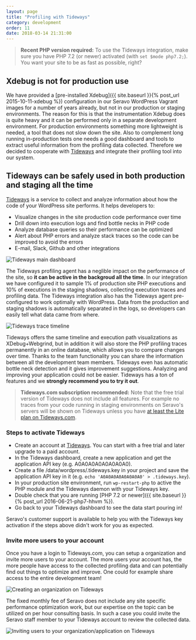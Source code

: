 ```yaml
---
layout: page
title: "Profiling with Tideways"
category: development
order: 11
date: 2018-03-14 21:31:00
---
```


> **Recent PHP version required:** To use the Tideways integration, make sure you have PHP 7.2 (or newer) activated (with `set $mode php7.2;`). You want your site to be as fast as possible, right?

## Xdebug is not for production use

We have provided a [pre-installed Xdebug]({{ site.baseurl }}{% post_url 2015-10-11-xdebug %}) configuration in our Seravo WordPress Vagrant images for a number of years already, but not in our production or staging environments. The reason for this is that the instrumentation Xdebug does is quite heavy and it can be performed only in a separate development environment. For production environments something more lightweight is needed, a tool that does not slow down the site. Also to complement long running in-production tests one needs a good dashboard and tools to extract useful information from the profiling data collected. Therefore we decided to cooperate with [Tideways](https://tideways.com/?pk_campaign=Seravo) and integrate their profiling tool into our system.

## Tideways can be safely used in both production and staging all the time

[Tideways](https://tideways.com/?pk_campaign=Seravo) is a service to collect and analyze information about how the code of your WordPress site performs. It helps developers to:
* Visualize changes in the site production code performance over time
* Drill down into execution logs and find bottle necks in PHP code
* Analyze database queries so their performance can be optimized
* Alert about PHP errors and analyze stack traces so the code can be improved to avoid the errors
* E-mail, Slack, Github and other integrations

![Tideways main dashboard]({{site.baseurl}}/images/tideways-dashboard.png)

The Tideways profiling agent has a neglible impact on the performance of the site, so **it can be active in the backgroud all the time**. In our integration we have configured it to sample 1% of production site PHP executions and 10% of executions in the staging shadows, collecting execution traces and profiling data. The Tideways integration also has the Tideways agent pre-configured to work optimally with WordPress. Data from the production and staging shadows is automatically separated in the logs, so developers can easily tell what data came from where.

![Tideways trace timeline]({{site.baseurl}}/images/tideways-timeline.png)

Tideways offers the same timeline and execution path visualizations as XDebug+Webgrind, but in addition it will also store the PHP profiling traces permanently in an online database, which allows you to compare changes over time. Thanks to the team functionality you can share the information between all the development team members. Tideways even has automatic bottle neck detection and it gives improvement suggestions. Analyzing and improving your application could not be easier. Tideways has a ton of features and we **strongly recommend you to try it out**.

> **Tideways.com subscription recommended:** Note that the free trial version of Tideways does not include all features. For example no traces from your code running in staging environments on Seravo's servers will be shown on Tideways unless you have [at least the Lite plan on Tideways.com](https://tideways.com/profiler/pricing?pk_campaign=Seravo).

### Steps to activate Tideways

* Create an account at [Tideways](https://tideways.com/?pk_campaign=Seravo). You can start with a free trial and later upgrade to a paid account.
* In the Tideways dashboard, create a new application and get the application API key (e.g. A0A0A0A0A0A0A0A0).
* Create a file /data/wordpress/.tideways.key in your project and save the application API key in it (e.g. `echo 'A0A0A0A0A0A0A0A0' > .tideways.key`).
* In your production site environment, run `wp-restart-php` to active the PHP module and the Tideways daemon with your Tideways key.
* Double check that you are running [PHP 7.2 or newer]({{ site.baseurl }}{% post_url 2016-06-21-php7-hhvm %}).
* Go back to your Tideways dashboard to see the data start pouring in!

Seravo's customer support is available to help you with the Tideways key activation if the steps above didn't work for you as expected.

### Invite more users to your account

Once you have a login to Tideways.com, you can setup a organization and invite more users to your account. The more users your account has, the more people have access to the collected profiling data and can potentially find out things to optimize and improve. One could for example share access to the entire development team!

![Creating an organization on Tideways]({{site.baseurl}}/images/tideways-create-organization.png)

The fixed monthly fee of Seravo does not include any site specific performance optimization work, but our expertise on the topic can be utilized on per hour consulting basis. In such a case you could invite the Seravo staff member to your Tideways account to review the collected data.

![Inviting users to your organization/application on Tideways]({{site.baseurl}}/images/tideways-invite-user.png)
